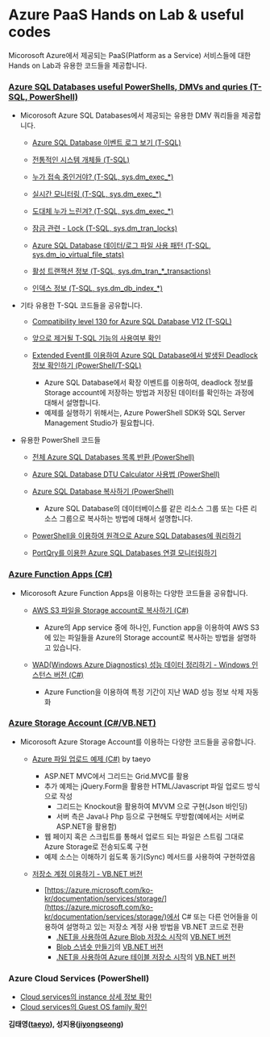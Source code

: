 # Azure PaaS Hands on Lab & useful codes

Micorosoft Azure에서 제공되는 PaaS(Platform as a Service) 서비스들에 대한 Hands on Lab과 유용한 코드들을 제공합니다.

### [Azure SQL Databases useful PowerShells, DMVs and quries (T-SQL, PowerShell)](https://github.com/jiyongseong/AzurePaaSHol/tree/master/azure_sql/)
  - Micorosoft Azure SQL Databases에서 제공되는 유용한 DMV 쿼리들을 제공합니다.
    * [Azure SQL Database 이벤트 로그 보기 (T-SQL)](https://github.com/jiyongseong/AzurePaaSHol/tree/master/azure_sql/DMVs/sys.fn_xe_telemetry_blob_target_read_file)
    
    * [전통적인 시스템 개체들 (T-SQL)](https://github.com/jiyongseong/AzurePaaSHol/tree/master/azure_sql/DMVs/sysprocesses)
    
    * [누가 접속 중인거야? (T-SQL, sys.dm_exec_*)](https://github.com/jiyongseong/AzurePaaSHol/tree/master/azure_sql/DMVs/connection_summary)
    
    * [실시간 모니터링 (T-SQL, sys.dm_exec_*)](https://github.com/jiyongseong/AzurePaaSHol/tree/master/azure_sql/DMVs/requests)
    
    * [도대체 누가 느린겨? (T-SQL, sys.dm_exec_*)](https://github.com/jiyongseong/AzurePaaSHol/tree/master/azure_sql/DMVs/plans)
    
    * [잠금 관련 - Lock (T-SQL, sys.dm_tran_locks)](https://github.com/jiyongseong/AzurePaaSHol/tree/master/azure_sql/DMVs/lock)
    
    * [Azure SQL Database 데이터/로그 파일 사용 패턴 (T-SQL, sys.dm_io_virtual_file_stats)](https://github.com/jiyongseong/AzurePaaSHol/tree/master/azure_sql/DMVs/size)
    
    * [활성 트랜잭션 정보 (T-SQL, sys.dm_tran_*_transactions)](https://github.com/jiyongseong/AzurePaaSHol/tree/master/azure_sql/DMVs/tx)
    
    * [인덱스 정보 (T-SQL, sys.dm_db_index_*)](https://github.com/jiyongseong/AzurePaaSHol/tree/master/azure_sql/DMVs/idx)
     
  - 기타 유용한 T-SQL 코드들을 공유합니다. 
    * [Compatibility level 130 for Azure SQL Database V12 (T-SQL)](https://github.com/jiyongseong/AzurePaaSHol/tree/master/azure_sql/DMVs/cmptlevel)
    
    * [앞으로 제거될 T-SQL 기능의 사용여부 확인](https://github.com/jiyongseong/AzurePaaSHol/tree/master/azure_sql/deprecated)
    
    * [Extended Event를 이용하여 Azure SQL Database에서 발생된 Deadlock 정보 확인하기 (PowerShell/T-SQL)](https://github.com/jiyongseong/AzurePaaSHol/tree/master/azure_sql/capturing_xevent_in_azure_sql)
      - Azure SQL Database에서 확장 이벤트를 이용하여, deadlock 정보를 Storage account에 저장하는 방법과 저장된 데이터를 확인하는 과정에 대해서 설명합니다.
      - 예제를 실행하기 위해서는, Azure PowerShell SDK와 SQL Server Management Studio가 필요합니다.

  - 유용한 PowerShell 코드들
    * [전체 Azure SQL Databases 목록 반환 (PowerShell)](https://github.com/jiyongseong/AzurePaaSHol/tree/master/azure_sql/powershell/list_all_sql_db)

    * [Azure SQL Database DTU Calculator 사용법 (PowerShell)](https://github.com/jiyongseong/AzurePaaSHol/tree/master/azure_sql/powershell/howto-dtucalculator)

    * [Azure SQL Database 복사하기 (PowerShell)](https://github.com/jiyongseong/AzurePaaSHol/tree/master/azure_sql/powershell/copy-azure-sql-db-to-another-rg)
      - Azure SQL Database의 데이터베이스를 같은 리소스 그룹 또는 다른 리소스 그룹으로 복사하는 방법에 대해서 설명합니다.
      
    * [PowerShell을 이용하여 원격으로 Azure SQL Databases에 쿼리하기](https://github.com/jiyongseong/AzurePaaSHol/tree/master/azure_sql/powershell/invoking_sql_using_ps)
 
    * [PortQry를 이용한 Azure SQL Databases 연결 모니터링하기](https://github.com/jiyongseong/AzurePaaSHol/tree/master/azure_sql/powershell/check_availability)
  
### [Azure Function Apps (C#)](https://github.com/jiyongseong/AzurePaaSHol/tree/master/azure_function)
  - Micorosoft Azure Function Apps을 이용하는 다양한 코드들을 공유합니다.
    * [AWS S3 파일을 Storage account로 복사하기 (C#)](https://github.com/jiyongseong/AzurePaaSHol/tree/master/azure_function/copy-awss3-to-azure-storageaccount-using-functionapp)
      * Azure의 App service 중에 하나인, Function app을 이용하여 AWS S3에 있는 파일들을 Azure의 Storage account로 복사하는 방법을 설명하고 있습니다.

    * [WAD(Windows Azure Diagnostics) 성능 데이터 정리하기 - Windows 인스턴스 버전 (C#)](https://github.com/jiyongseong/AzurePaaSHol/tree/master/azure_function/purging_wad_windows_using_azure_function)
      * Azure Function을 이용하여 특정 기간이 지난 WAD 성능 정보 삭제 자동화

### [Azure Storage Account (C#/VB.NET)](https://github.com/jiyongseong/AzurePaaSHol/tree/master/azure_storage_account)
  - Micorosoft Azure Storage Account를 이용하는 다양한 코드들을 공유합니다.
    * [Azure 파일 업로드 예제 (C#)](https://github.com/jiyongseong/AzurePaaSHol/tree/master/azure_storage_account/AzureFileUploadWeb) by taeyo
      * ASP.NET MVC에서 그리드는 Grid.MVC를 활용
      * 추가 예제는 jQuery.Form을 활용한 HTML/Javascript 파일 업로드 방식으로 작성
        * 그리드는 Knockout을 활용하여 MVVM 으로 구현(Json 바인딩)
        * 서버 측은 Java나 Php 등으로 구현해도 무방함(예에서는 서버로 ASP.NET을 활용함)
      * 웹 페이지 혹은 스크립트를 통해서 업로드 되는 파일은 스트림 그대로 Azure Storage로 전송되도록 구현
      * 예제 소스는 이해하기 쉽도록 동기(Sync) 메서드를 사용하여 구현하였음

    * [저장소 계정 이용하기 - VB.NET 버전](https://github.com/jiyongseong/AzurePaaSHol/tree/master/azure_storage_account/vbnet-storage)
      * [https://azure.microsoft.com/ko-kr/documentation/services/storage/](https://azure.microsoft.com/ko-kr/documentation/services/storage/)에서 C# 또는 다른 언어들을 이용하여 설명하고 있는 저장소 계정 사용 방법을 VB.NET 코드로 전환
        * [.NET을 사용하여 Azure Blob 저장소 시작](https://azure.microsoft.com/ko-kr/documentation/articles/storage-dotnet-how-to-use-blobs/)의 [VB.NET 버전](https://github.com/jiyongseong/AzurePaaSHol/tree/master/azure_storage_account/vbnet-storage/vbnet-storage-dotnet-how-to-use-blobs)
        * [Blob 스냅숏 만들기](https://azure.microsoft.com/ko-kr/documentation/articles/storage-blob-snapshots/)의 [VB.NET 버전](https://github.com/jiyongseong/AzurePaaSHol/tree/master/azure_storage_account/vbnet-storage/vbnet-storage-blob-snapshots)
        * [.NET을 사용하여 Azure 테이블 저장소 시작](https://azure.microsoft.com/ko-kr/documentation/articles/storage-dotnet-how-to-use-tables/)의 [VB.NET 버전](https://github.com/jiyongseong/AzurePaaSHol/tree/master/azure_storage_account/vbnet-storage/vbnet-storage-dotnet-how-to-use-tables)

### Azure Cloud Services (PowerShell)
  - [Cloud services의 instance 상세 정보 확인](https://github.com/jiyongseong/AzurePaaSHol/tree/master/azure_cloud_services/instance_detilas)
  - [Cloud services의 Guest OS family 확인](https://github.com/jiyongseong/AzurePaaSHol/tree/master/azure_cloud_services/Checking_Guest_OS_family)
 
**김태영([taeyo](https://github.com/taeyo)), 성지용([jiyongseong](https://github.com/jiyongseong))**
